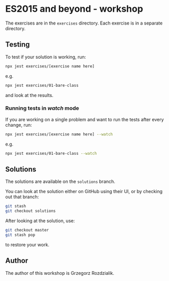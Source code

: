 # ES2015 and beyond - workshop

The exercises are in the `exercises` directory. Each exercise is in a separate directory.

## Testing

To test if your solution is working, run:

```sh
npx jest exercises/[exercise name here]
```

e.g.

```sh
npx jest exercises/01-bare-class
```

and look at the results.

### Running tests in _watch_ mode

If you are working on a single problem and want to run the tests after every change, run:

```sh
npx jest exercises/[exercise name here] --watch
```

e.g.

```sh
npx jest exercises/01-bare-class --watch
```

## Solutions

The solutions are available on the `solutions` branch.

You can look at the solution either on GitHub using their UI, or by checking out that branch:

```sh
git stash
git checkout solutions
```

After looking at the solution, use:

```sh
git checkout master
git stash pop
```

to restore your work.

## Author

The author of this workshop is Grzegorz Rozdzialik.
